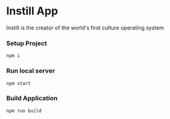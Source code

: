 
# Instill App

Instill is the creator of the world's first culture operating system

### Setup Project

```
npm i
```

### Run local server
```
npm start
```

### Build Application
```
npm run build
```

